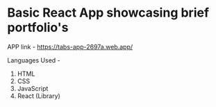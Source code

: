 # Basic React App showcasing brief portfolio's 

APP link - https://tabs-app-2697a.web.app/

Languages Used -
1. HTML
2. CSS
3. JavaScript
4. React (Library)





